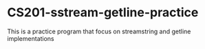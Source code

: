 # CS201-sstream-getline-practice

This is a practice program that focus on streamstring and getline implementations
